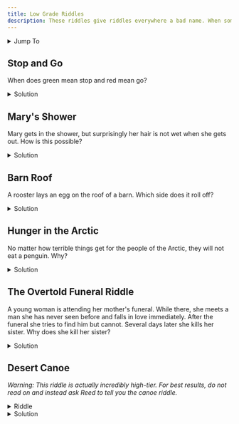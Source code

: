 ```yaml
---
title: Low Grade Riddles
description: These riddles give riddles everywhere a bad name. When someone offers you a riddle, and then gives you these, you are disappointed.
---
```


<details>
<summary>Jump To</summary>

- [Stop and Go](#stop-and-go)
- [Mary's Shower](#marys-shower)
- [Barn Roof](#barn-roof)
- [Hunger in the Arctic](#hunger-in-the-arctic)
- [The Overtold Funeral Riddle](#the-overtold-funeral-riddle)
- [Desert Canoe](#desert-canoe)

</details>

## Stop and Go

When does green mean stop and red mean go?

<details>
    <summary>Solution</summary>
    A watermelon.
</details>

## Mary's Shower

Mary gets in the shower, but surprisingly her hair is not wet when she gets out. How is this possible?

<details>
    <summary>Solution</summary>
    She didn't turn the water on.
</details>

## Barn Roof

A rooster lays an egg on the roof of a barn. Which side does it roll off?

<details>
    <summary>Solution</summary>
    Rethink your life.
</details>

## Hunger in the Arctic

No matter how terrible things get for the people of the Arctic, they will not eat a penguin. Why?

<details>
    <summary>Solution</summary>
    Penguins live in Antarctica.
</details>

## The Overtold Funeral Riddle

A young woman is attending her mother's funeral. While there, she meets a man she has never seen before and falls in love immediately. After the funeral she tries to find him but cannot. Several days later she kills her sister. Why does she kill her sister?

<details>
    <summary>Solution</summary>
    She killed her sister in hopes that the man would be at the funeral.
</details>

## Desert Canoe

*Warning: This riddle is actually incredibly high-tier. For best results, do not read on and instead ask Reed to tell you the canoe riddle.*

<details>
    <summary>Riddle</summary>
    Two people are canoeing through the desert. One says "wears the paddle", and the other replies, "sure does." How does this make sense?
</details>

<details>
    <summary>Solution</summary>
    If you read this, the riddle should be how this is a riddle.
</details>
